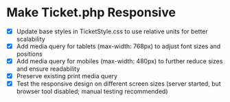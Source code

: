 # Make Ticket.php Responsive

- [x] Update base styles in TicketStyle.css to use relative units for better scalability
- [x] Add media query for tablets (max-width: 768px) to adjust font sizes and positions
- [x] Add media query for mobiles (max-width: 480px) to further reduce sizes and ensure readability
- [x] Preserve existing print media query
- [x] Test the responsive design on different screen sizes (server started, but browser tool disabled; manual testing recommended)
